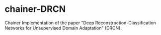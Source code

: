 # chainer-DRCN
Chainer Implementation of the paper "Deep Reconstruction-Classification Networks for Unsupervised Domain Adaptation" (DRCN).
